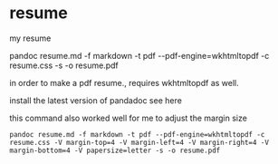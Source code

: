 # resume
my resume

pandoc resume.md -f markdown -t pdf --pdf-engine=wkhtmltopdf -c resume.css -s -o resume.pdf

in order to make a pdf resume., requires wkhtmltopdf as well. 

install the latest version of pandadoc see here

this command also worked well for me to adjust the margin size

```pandoc resume.md -f markdown -t pdf --pdf-engine=wkhtmltopdf -c resume.css -V margin-top=4 -V margin-left=4 -V margin-right=4 -V margin-bottom=4 -V papersize=letter -s -o resume.pdf```